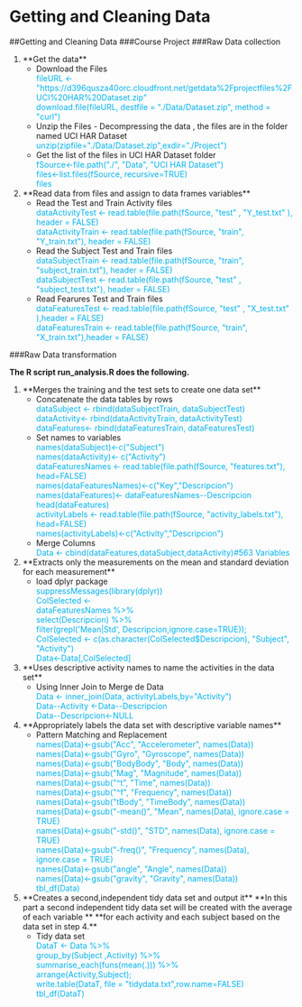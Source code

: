 # Getting and Cleaning Data
##Getting and Cleaning Data
###Course Project
###Raw Data collection
<ol>
  <li>**Get the data**
         <ul>
                <li>Download the Files</li>
                <font color='#00B2EE'>
                fileURL <- "https://d396qusza40orc.cloudfront.net/getdata%2Fprojectfiles%2FUCI%20HAR%20Dataset.zip"
                <br>download.file(fileURL, destfile = "./Data/Dataset.zip", method = "curl")
                </font>
                <li>Unzip the Files - Decompressing the data , the files are in the folder named UCI HAR Dataset</li>
                <font color='#00B2EE'>unzip(zipfile="./Data/Dataset.zip",exdir="./Project")</font>
                <li>Get the list of the files in UCI HAR Dataset folder</li>
                <font color='#00B2EE'>
                fSource<-file.path("./", "Data", "UCI HAR Dataset")
                <br>files<-list.files(fSource, recursive=TRUE)
                <br>files
                </font>
        </ul>
  </li>
  
  <li>**Read data from files and assign to data frames variables**
        <ul>
                <li>Read the Test and Train Activity files
                        <font color='#00B2EE'>
                        <br>dataActivityTest  <- read.table(file.path(fSource, "test" , "Y_test.txt" ), header = FALSE)
                        <br>dataActivityTrain <- read.table(file.path(fSource, "train", "Y_train.txt"), header = FALSE)
                        </font>
                </li>
                <li>Read the Subject Test and Train files
                        <font color='#00B2EE'>
                        <br>dataSubjectTrain <- read.table(file.path(fSource, "train", "subject_train.txt"), header = FALSE)
                        <br>dataSubjectTest  <- read.table(file.path(fSource, "test" , "subject_test.txt"), header = FALSE)
                        </font>
                </li>
                <li>Read Fearures Test and Train files
                        <font color='#00B2EE'>
                        <br>dataFeaturesTest  <- read.table(file.path(fSource, "test" , "X_test.txt" ),header = FALSE)
                        <br>dataFeaturesTrain <- read.table(file.path(fSource, "train", "X_train.txt"),header = FALSE)
                        </font>
                </li>
        </ul>
  </li>
</ol>

###Raw Data transformation

**The R script run_analysis.R does the following.**
<ol>
  <li>**Merges the training and the test sets to create one data set**
        <ul>
                <li>Concatenate the data tables by rows
                        <font color='#00B2EE'>
                        <br>dataSubject <- rbind(dataSubjectTrain, dataSubjectTest)
                        <br>dataActivity<- rbind(dataActivityTrain, dataActivityTest)
                        <br>dataFeatures<- rbind(dataFeaturesTrain, dataFeaturesTest)
                        </font>
                </li>
                <li>Set names to variables
                        <font color='#00B2EE'>
                        <br>names(dataSubject)<-c("Subject")
                        <br>names(dataActivity)<- c("Activity")
                        <br>dataFeaturesNames <- read.table(file.path(fSource, "features.txt"), head=FALSE)
                        <br>names(dataFeaturesNames)<-c("Key","Descripcion")
                        <br>names(dataFeatures)<- dataFeaturesNames--Descripcion
                        <br>head(dataFeatures)
                        <br>activityLabels <-  read.table(file.path(fSource, "activity_labels.txt"), head=FALSE)
                        <br>names(activityLabels)<-c("Activity","Descripcion")
                        </font>
                </li>
                <li>Merge Columns
                        <font color='#00B2EE'>
                        <br>Data <- cbind(dataFeatures,dataSubject,dataActivity)#563 Variables
                        </font>
                </li>
        </ul>
  </li>
  <li>**Extracts only the measurements on the mean and standard deviation for each measurement**
        <ul>
                <li>load dplyr package
                        <font color='#00B2EE'>
                        <br>suppressMessages(library(dplyr))
                        <br>ColSelected <- 
                        <br>dataFeaturesNames %>%
                        <br>        select(Descripcion) %>%
                        <br>        filter(grepl('Mean|Std', Descripcion,ignore.case=TRUE));
                        <br>ColSelected <- c(as.character(ColSelected$Descripcion), "Subject", "Activity")
                        <br>Data<-Data[,ColSelected]
                        </font>
                </li>
        </ul>
  </li>
  <li>**Uses descriptive activity names to name the activities in the data set**
        <ul>
                <li>Using Inner Join to Merge de Data
                        <font color='#00B2EE'>
                        <br>Data <- inner_join(Data, activityLabels,by="Activity")
                        <br>Data--Activity <-Data--Descripcion
                        <br>Data--Descripcion<-NULL
                        </font>
                </li>
        </ul>
  </li>
  <li>**Appropriately labels the data set with descriptive variable names**
        <ul>
                <li>Pattern Matching and Replacement
                        <font color='#00B2EE'>
                        <br>names(Data)<-gsub("Acc", "Accelerometer", names(Data))
                        <br>names(Data)<-gsub("Gyro", "Gyroscope", names(Data))
                        <br>names(Data)<-gsub("BodyBody", "Body", names(Data))
                        <br>names(Data)<-gsub("Mag", "Magnitude", names(Data))
                        <br>names(Data)<-gsub("^t", "Time", names(Data))
                        <br>names(Data)<-gsub("^f", "Frequency", names(Data))
                        <br>names(Data)<-gsub("tBody", "TimeBody", names(Data))
                        <br>names(Data)<-gsub("-mean()", "Mean", names(Data), ignore.case = TRUE)
                        <br>names(Data)<-gsub("-std()", "STD", names(Data), ignore.case = TRUE)
                        <br>names(Data)<-gsub("-freq()", "Frequency", names(Data), ignore.case = TRUE)
                        <br>names(Data)<-gsub("angle", "Angle", names(Data))
                        <br>names(Data)<-gsub("gravity", "Gravity", names(Data))
                        <br>tbl_df(Data)
                        </font>
                </li>
        </ul>
  </li>
  <li>**Creates a second,independent tidy data set and output it**
      **In this part a second independent tidy data set will be created with the average of each variable **
      **for each activity and each subject based on the data set in step 4.**
      <ul>
                <li>Tidy data set 
                <font color='#00B2EE'>
                        <br>DataT <- Data %>% 
                        <br>group_by(Subject ,Activity) %>% 
                        <br>summarise_each(funs(mean(.))) %>% 
                        <br>arrange(Activity,Subject);
                        <br>write.table(DataT, file = "tidydata.txt",row.name=FALSE)
                        <br>tbl_df(DataT)
                </font>
                </li>
      </ul>
  
  </li>
</ol>